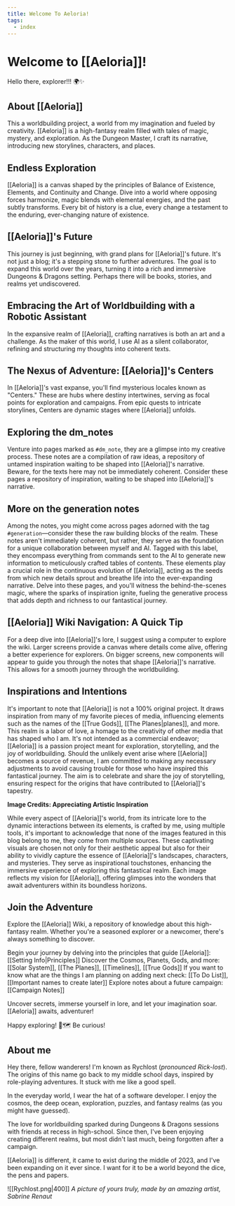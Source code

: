 ```yaml
---
title: Welcome To Aeloria!
tags:
  - index
---
```

# Welcome to [[Aeloria]]!

Hello there, explorer!!! 🌍✨

## About [[Aeloria]]
This a worldbuilding project, a world from my imagination and fueled by creativity. [[Aeloria]] is a high-fantasy realm filled with tales of magic, mystery, and exploration. As the Dungeon Master, I craft its narrative, introducing new storylines, characters, and places.

## Endless Exploration
[[Aeloria]] is a canvas shaped by the principles of Balance of Existence, Elements, and Continuity and Change. Dive into a world where opposing forces harmonize, magic blends with elemental energies, and the past subtly transforms. Every bit of history is a clue, every change a testament to the enduring, ever-changing nature of existence.

## [[Aeloria]]'s Future
This journey is just beginning, with grand plans for [[Aeloria]]'s future. It's not just a blog; it's a stepping stone to further adventures. The goal is to expand this world over the years, turning it into a rich and immersive Dungeons & Dragons setting. Perhaps there will be books, stories, and realms yet undiscovered.

## Embracing the Art of Worldbuilding with a Robotic Assistant
In the expansive realm of [[Aeloria]], crafting narratives is both an art and a challenge. As the maker of this world, I use AI as a silent collaborator, refining and structuring my thoughts into coherent texts.

## The Nexus of Adventure: [[Aeloria]]'s Centers
In [[Aeloria]]'s vast expanse, you'll find mysterious locales known as "Centers." These are hubs where destiny intertwines, serving as focal points for exploration and campaigns. From epic quests to intricate storylines, Centers are dynamic stages where [[Aeloria]] unfolds.

## Exploring the dm_notes
Venture into pages marked as `#dm_note`, they are a glimpse into my creative process. These notes are a compilation of raw ideas, a repository of untamed inspiration waiting to be shaped into [[Aeloria]]'s narrative. Beware, for the texts here may not be immediately coherent. Consider these pages a repository of inspiration, waiting to be shaped into [[Aeloria]]'s narrative.

## More on the generation notes

Among the notes, you might come across pages adorned with the tag `#generation`—consider these the raw building blocks of the realm. These notes aren't immediately coherent, but rather, they serve as the foundation for a unique collaboration between myself and AI. Tagged with this label, they encompass everything from commands sent to the AI to generate new information to meticulously crafted tables of contents. These elements play a crucial role in the continuous evolution of [[Aeloria]], acting as the seeds from which new details sprout and breathe life into the ever-expanding narrative. Delve into these pages, and you'll witness the behind-the-scenes magic, where the sparks of inspiration ignite, fueling the generative process that adds depth and richness to our fantastical journey.

## [[Aeloria]] Wiki Navigation: A Quick Tip
For a deep dive into [[Aeloria]]'s lore, I suggest using a computer to explore the wiki. Larger screens provide a canvas where details come alive, offering a better experience for explorers.
On bigger screens, new components will appear to guide you through the notes that shape [[Aeloria]]'s narrative. This allows for a smooth journey through the worldbuilding.

## Inspirations and Intentions
It's important to note that [[Aeloria]] is not a 100% original project. It draws inspiration from many of my favorite pieces of media, influencing elements such as the names of the [[True Gods]], [[The Planes|planes]], and more. This realm is a labor of love, a homage to the creativity of other media that has shaped who I am. It's not intended as a commercial endeavor; [[Aeloria]] is a passion project meant for exploration, storytelling, and the joy of worldbuilding. Should the unlikely event arise where [[Aeloria]] becomes a source of revenue, I am committed to making any necessary adjustments to avoid causing trouble for those who have inspired this fantastical journey. The aim is to celebrate and share the joy of storytelling, ensuring respect for the origins that have contributed to [[Aeloria]]'s tapestry.

**Image Credits: Appreciating Artistic Inspiration**

While every aspect of [[Aeloria]]'s world, from its intricate lore to the dynamic interactions between its elements, is crafted by me, using multiple tools, it's important to acknowledge that none of the images featured in this blog belong to me, they come from multiple sources. These captivating visuals are chosen not only for their aesthetic appeal but also for their ability to vividly capture the essence of [[Aeloria]]'s landscapes, characters, and mysteries. They serve as inspirational touchstones, enhancing the immersive experience of exploring this fantastical realm. Each image reflects my vision for [[Aeloria]], offering glimpses into the wonders that await adventurers within its boundless horizons.

## Join the Adventure
Explore the [[Aeloria]] Wiki, a repository of knowledge about this high-fantasy realm. Whether you're a seasoned explorer or a newcomer, there's always something to discover.

Begin your journey by delving into the principles that guide [[Aeloria]]: [[Setting Info|Principles]]
Discover the Cosmos, Planets, Gods, and more: [[Solar System]], [[The Planes]], [[Timelines]], [[True Gods]]
If you want to know what are the things I am planning on adding next check: [[To Do List]], [[Important names to create later]]
Explore notes about a future campaign: [[Campaign Notes]]

Uncover secrets, immerse yourself in lore, and let your imagination soar. [[Aeloria]] awaits, adventurer!

Happy exploring! 📜🗺️
Be curious!

## About me

Hey there, fellow wanderers! I'm known as Rychlost (*pronounced Rick-lost*). The origins of this name go back to my middle school days, inspired by role-playing adventures. It stuck with me like a good spell.

In the everyday world, I wear the hat of a software developer. I enjoy the cosmos, the deep ocean, exploration, puzzles, and fantasy realms (as you might have guessed).

The love for worldbuilding sparked during Dungeons & Dragons sessions with friends at recess in high-school. Since then, I've been enjoying creating different realms, but most didn't last much, being forgotten after a campaign. 

[[Aeloria]] is different, it came to exist during the middle of 2023, and I've been expanding on it ever since. I want for it to be a world beyond the dice, the pens and papers. 

![[Rychlost.png|400]]
*A picture of yours truly, made by an amazing artist, Sabrine Renaut*